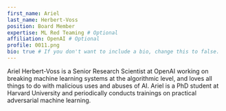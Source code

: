 ```yaml
---
first_name: Ariel
last_name: Herbert-Voss
position: Board Member
expertise: ML Red Teaming # Optional
affiliation: OpenAI # Optional
profile: 0011.png
bio: true # If you don't want to include a bio, change this to false.
---
```


Ariel Herbert-Voss is a Senior Research Scientist at OpenAI working on breaking machine learning systems at the algorithmic level, and loves all things to do with malicious uses and abuses of AI. Ariel is a PhD student at Harvard University and periodically conducts trainings on practical adversarial machine learning.